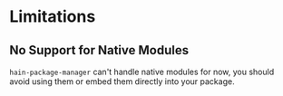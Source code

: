 # Limitations

## No Support for Native Modules

`hain-package-manager` can't handle native modules for now, you should avoid using them or embed them directly into your package.
